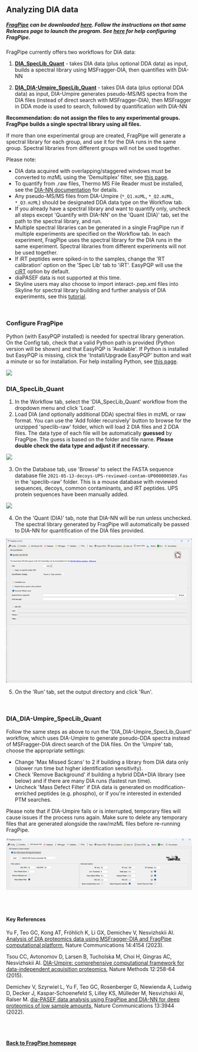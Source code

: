 ## Analyzing DIA data

##### [FragPipe](https://fragpipe.nesvilab.org) can be downloaded [here](https://github.com/Nesvilab/FragPipe/releases). Follow the instructions on that same Releases page to launch the program. See [here](https://fragpipe.nesvilab.org/docs/tutorial_fragpipe.html#configure-fragpipe) for help configuring FragPipe.

FragPipe currently offers two workflows for DIA data:

1) [**DIA_SpecLib_Quant**](https://fragpipe.nesvilab.org/docs/tutorial_DIA.html#dia_speclib_quant) - takes DIA data (plus optional DDA data) as input, builds a spectral library using MSFragger-DIA, then quantifies with DIA-NN

2) [**DIA_DIA-Umpire_SpecLib_Quant**](https://fragpipe.nesvilab.org/docs/tutorial_DIA.html#dia_dia-umpire_speclib_quant) - takes DIA data (plus optional DDA data) as input, DIA-Umpire generates pseudo-MS/MS spectra from the DIA files (instead of direct search with MSFragger-DIA), then MSFragger in DDA mode is used to search, followed by quantification with DIA-NN

**Recommendation: do not assign the files to any experimental groups. FragPipe builds a single spectral library using all files.**

If more than one experimental group are created, FragPipe will generate a spectral library for each group, and use it for the DIA runs in the same group. Spectral libraries from different groups will not be used together.

Please note:

* DIA data acquired with overlapping/staggered windows must be converted to mzML using the 'Demultiplex' filter, see [this page](https://fragpipe.nesvilab.org/docs/tutorial_convert.html#convert-thermo-dia-raw-files-with-overlappingstaggered-windows). 
* To quantify from .raw files, Thermo MS File Reader must be installed, see the [DIA-NN documentation](https://github.com/vdemichev/DiaNN#raw-data-formats) for details.
* Any pseudo-MS/MS files from DIA-Umpire (`*_Q1.mzML`, `*_Q2.mzML`, `*_Q3.mzML`) should be designated DDA data type on the Workflow tab.
* If you already have a spectral library and want to quantify only, uncheck all steps except 'Quantify with DIA-NN' on the 'Quant (DIA)' tab, set the path to the spectral library, and run.
* Multiple spectral libraries can be generated in a single FragPipe run if multiple experiments are specified on the Workflow tab. In each experiment, FragPipe uses the spectral library for the DIA runs in the same experiment. Spectral libraries from different experiments will not be used together.
* If iRT peptides were spiked-in to the samples, change the 'RT calibration' option on the 'Spec Lib' tab to 'iRT'. EasyPQP will use the [ciRT](https://www.mcponline.org/article/S1535-9476(20)32633-5/fulltext) option by default.
* diaPASEF data is not supported at this time.
* Skyline users may also choose to import interact-.pep.xml files into Skyline for spectral library building and further analysis of DIA experiments, see this [tutorial](https://fragpipe.nesvilab.org/docs/tutorial_skyline.html).
 
<br>

### Configure FragPipe
Python (with EasyPQP installed) is needed for spectral library generation. On the Config tab, check that a valid Python path is provided (Python version will be shown) and that EasyPQP is 'Available'. If Python is installed but EasyPQP is missing, click the 'Install/Upgrade EasyPQP' button and wait a minute or so for installation. For help installing Python, see [this page](https://fragpipe.nesvilab.org/docs/tutorial_setup_fragpipe.html#optional-install-update-or-use-an-already-installed-version-of-python).

![](https://raw.githubusercontent.com/Nesvilab/FragPipe/gh-pages/images/DIA-tutorial_setup.png)
<br>


### DIA_SpecLib_Quant
1. In the Workflow tab, select the 'DIA_SpecLib_Quant' workflow from the dropdown menu and click 'Load'.
2. Load DIA (and optionally additional DDA) spectral files in mzML or raw format. You can use the 'Add folder recursively' button to browse for the unzipped 'speclib-raw' folder, which will load 2 DIA files and 2 DDA files. The data type of each file will be automatically **guessed** by FragPipe. The guess is based on the folder and file name. **Please double check the data type and adjust it if necessary.**

![](https://raw.githubusercontent.com/Nesvilab/FragPipe/gh-pages/images/DIA-tutorial_SpecLib_Quant_workflow.png)


3. On the Database tab, use 'Browse' to select the FASTA sequence database file `2021-05-13-decoys-UPS-reviewed-contam-UP000000589.fas` in the 'speclib-raw' folder. This is a mouse database with reviewed sequences, decoys, common contaminants, and iRT peptides. UPS protein sequences have been manually added.

![](https://raw.githubusercontent.com/Nesvilab/FragPipe/gh-pages/images/DIA-tutorial_database.png)


4. On the 'Quant (DIA)' tab, note that DIA-NN will be run unless unchecked. The spectral library generated by FragPipe will automatically be passed to DIA-NN for quantification of the DIA files provided.

![](https://raw.githubusercontent.com/Nesvilab/FragPipe/gh-pages/images/share-diann.png)


5. On the 'Run' tab, set the output directory and click 'Run'.


<br>

### DIA_DIA-Umpire_SpecLib_Quant

Follow the same steps as above to run the 'DIA_DIA-Umpire_SpecLib_Quant' workflow, which uses DIA-Umpire to generate pseudo-DDA spectra instead of MSFragger-DIA direct search of the DIA files. On the 'Umpire' tab, choose the appropriate settings:
 - Change 'Max Missed Scans' to 2 if building a library from DIA data only (slower run time but higher identification sensitivity).
 - Check 'Remove Background' if building a hybrid DDA+DIA library (see below) and if there are many DIA runs (fastest run time).
 - Uncheck 'Mass Defect Filter' if DIA data is generated on modification-enriched peptides (e.g. phospho), or if you're interested in extended PTM searches.

 Please note that if DIA-Umpire fails or is interrupted, temporary files will cause issues if the process runs again. Make sure to delete any temporary files that are generated alongside the raw/mzML files before re-running FragPipe.

 ![](https://raw.githubusercontent.com/Nesvilab/FragPipe/gh-pages/images/share-diaumpire.png)

<br>
<br>


#### Key References
Yu F, Teo GC, Kong AT, Fröhlich K, Li GX, Demichev V, Nesvizhskii AI. [Analysis of DIA proteomics data using MSFragger-DIA and FragPipe computational platform](https://doi.org/10.1038/s41467-023-39869-5), Nature Communications 14:4154 (2023).

Tsou CC, Avtonomov D, Larsen B, Tucholska M, Choi H, Gingras AC, Nesvizhskii AI. [DIA-Umpire: comprehensive computational framework for data-independent acquisition proteomics](https://doi.org/10.1021/acs.analchem.9b04418), Nature Methods 12:258-64 (2015).

Demichev V, Szyrwiel L, Yu F, Teo GC, Rosenberger G, Niewienda A, Ludwig D, Decker J, Kaspar-Schoenefeld S, Lilley KS, Mülleder M, Nesvizhskii AI, Ralser M. [dia-PASEF data analysis using FragPipe and DIA-NN for deep proteomics of low sample amounts](https://doi.org/10.1038/s41467-022-31492-0), Nature Communications 13:3944 (2022).

<br>
<br>

#### [Back to FragPipe homepage](https://fragpipe.nesvilab.org/)

